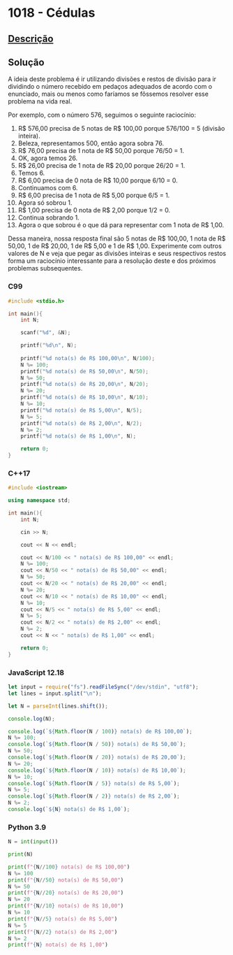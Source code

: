 # 1018 - Cédulas

## [Descrição](https://www.urionlinejudge.com.br/judge/pt/problems/view/1018)

## Solução

A ideia deste problema é ir utilizando divisões e restos de divisão para ir dividindo o número recebido em pedaços adequados de acordo com o enunciado, mais ou menos como faríamos se fôssemos resolver esse problema na vida real.

Por exemplo, com o número 576, seguimos o seguinte raciocínio:

1. R$ 576,00 precisa de 5 notas de R$ 100,00 porque 576/100 = 5 (divisão inteira).
2. Beleza, representamos 500, então agora sobra 76.
3. R$ 76,00 precisa de 1 nota de R$ 50,00 porque 76/50 = 1.
4. OK, agora temos 26.
5. R$ 26,00 precisa de 1 nota de R$ 20,00 porque 26/20 = 1.
6. Temos 6.
7. R$ 6,00 precisa de 0 nota de R$ 10,00 porque 6/10 = 0.
8. Continuamos com 6.
9. R$ 6,00 precisa de 1 nota de R$ 5,00 porque 6/5 = 1.
10. Agora só sobrou 1.
11. R$ 1,00 precisa de 0 nota de R$ 2,00 porque 1/2 = 0.
12. Continua sobrando 1.
13. Agora o que sobrou é o que dá para representar com 1 nota de R$ 1,00.

Dessa maneira, nossa resposta final são 5 notas de R$ 100,00, 1 nota de R$ 50,00, 1 de R$ 20,00, 1 de R$ 5,00 e 1 de R$ 1,00. Experimente com outros valores de N e veja que pegar as divisões inteiras e seus respectivos restos forma um raciocínio interessante para a resolução deste e dos próximos problemas subsequentes.

### C99

```c
#include <stdio.h>

int main(){
    int N;

    scanf("%d", &N);

    printf("%d\n", N);
    
    printf("%d nota(s) de R$ 100,00\n", N/100);
    N %= 100;
    printf("%d nota(s) de R$ 50,00\n", N/50);
    N %= 50;
    printf("%d nota(s) de R$ 20,00\n", N/20);
    N %= 20;
    printf("%d nota(s) de R$ 10,00\n", N/10);
    N %= 10;
    printf("%d nota(s) de R$ 5,00\n", N/5);
    N %= 5;
    printf("%d nota(s) de R$ 2,00\n", N/2);
    N %= 2;
    printf("%d nota(s) de R$ 1,00\n", N);

    return 0;
}
```

### C++17

```cpp
#include <iostream>

using namespace std;

int main(){
    int N;

    cin >> N;

    cout << N << endl;

    cout << N/100 << " nota(s) de R$ 100,00" << endl;
    N %= 100;
    cout << N/50 << " nota(s) de R$ 50,00" << endl;
    N %= 50;
    cout << N/20 << " nota(s) de R$ 20,00" << endl;
    N %= 20;
    cout << N/10 << " nota(s) de R$ 10,00" << endl;
    N %= 10;
    cout << N/5 << " nota(s) de R$ 5,00" << endl;
    N %= 5;
    cout << N/2 << " nota(s) de R$ 2,00" << endl;
    N %= 2;
    cout << N << " nota(s) de R$ 1,00" << endl;

    return 0;
}
```

### JavaScript 12.18

```javascript
let input = require("fs").readFileSync("/dev/stdin", "utf8");
let lines = input.split("\n");

let N = parseInt(lines.shift());

console.log(N);

console.log(`${Math.floor(N / 100)} nota(s) de R$ 100,00`);
N %= 100;
console.log(`${Math.floor(N / 50)} nota(s) de R$ 50,00`);
N %= 50;
console.log(`${Math.floor(N / 20)} nota(s) de R$ 20,00`);
N %= 20;
console.log(`${Math.floor(N / 10)} nota(s) de R$ 10,00`);
N %= 10;
console.log(`${Math.floor(N / 5)} nota(s) de R$ 5,00`);
N %= 5;
console.log(`${Math.floor(N / 2)} nota(s) de R$ 2,00`);
N %= 2;
console.log(`${N} nota(s) de R$ 1,00`);
```

### Python 3.9

```python
N = int(input())

print(N)

print(f"{N//100} nota(s) de R$ 100,00")
N %= 100
print(f"{N//50} nota(s) de R$ 50,00")
N %= 50
print(f"{N//20} nota(s) de R$ 20,00")
N %= 20
print(f"{N//10} nota(s) de R$ 10,00")
N %= 10
print(f"{N//5} nota(s) de R$ 5,00")
N %= 5
print(f"{N//2} nota(s) de R$ 2,00")
N %= 2
print(f"{N} nota(s) de R$ 1,00")
```